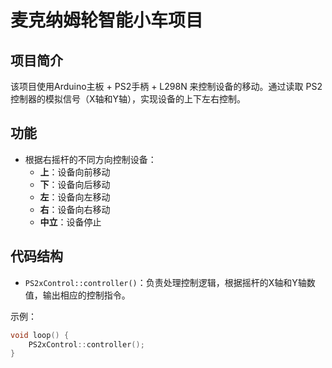 # 麦克纳姆轮智能小车项目

## 项目简介
该项目使用Arduino主板 + PS2手柄 + L298N 来控制设备的移动。通过读取 PS2 控制器的模拟信号（X轴和Y轴），实现设备的上下左右控制。

## 功能
- 根据右摇杆的不同方向控制设备：
  - **上**：设备向前移动
  - **下**：设备向后移动
  - **左**：设备向左移动
  - **右**：设备向右移动
  - **中立**：设备停止

## 代码结构
- `PS2xControl::controller()`：负责处理控制逻辑，根据摇杆的X轴和Y轴数值，输出相应的控制指令。
   
示例：
```cpp
void loop() {
    PS2xControl::controller();
}
